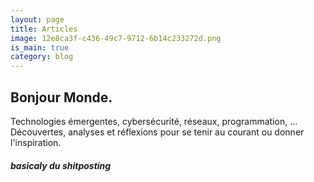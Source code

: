 ```yaml
---
layout: page
title: Articles
image: 12e8ca3f-c436-49c7-9712-6b14c233272d.png
is_main: true
category: blog
---
```


## Bonjour Monde.

Technologies émergentes, cybersécurité, réseaux, programmation, ... Découvertes, analyses et réflexions pour se tenir au courant ou donner l'inspiration.

##### basicaly du shitposting

